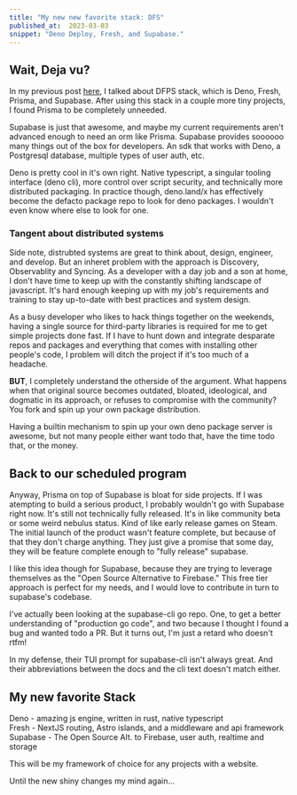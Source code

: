 ```yaml
---
title: "My new new favorite stack: DFS"
published_at:  2023-03-03
snippet: "Deno Deploy, Fresh, and Supabase."
---
```


## Wait, Deja vu?

In my previous post [here](https://fitzypop.deno.dev/blog/dfps-stack), I talked about DFPS stack, which is Deno, Fresh, Prisma, and Supabase. After using this stack in a couple more tiny projects, I found Prisma to be completely unneeded.

Supabase is just that awesome, and maybe my current requirements aren't advanced enough to need an orm like Prisma. Supabase provides soooooo many things out of the box for developers. An sdk that works with Deno, a Postgresql database, multiple types of user auth, etc.

Deno is pretty cool in it's own right. Native typescript, a singular tooling interface (deno cli), more control over script security, and technically more distributed packaging. In practice though, deno.land/x has effectively become the defacto package repo to look for deno packages. I wouldn't even know where else to look for one.

### Tangent about distributed systems

Side note, distrubted systems are great to think about, design, engineer, and develop. But an inheret problem with the approach is Discovery, Observablity and Syncing. As a developer with a day job and a son at home, I don't have time to keep up with the constantly shifting landscape of javascript. It's hard enough keeping up with my job's requirements and training to stay up-to-date with best practices and system design.

As a busy developer who likes to hack things together on the weekends, having a single source for third-party libraries is required for me to get simple projects done fast. If I have to hunt down and integrate desparate repos and packages and everything that comes with installing other people's code, I problem will ditch the project if it's too much of a headache.

**BUT**, I completely understand the otherside of the argument. What happens when that original source becomes outdated, bloated, ideological, and dogmatic in its approach, or refuses to compromise with the community? You fork and spin up your own package distribution.

Having a builtin mechanism to spin up your own deno package server is awesome, but not many people either want todo that, have the time todo that, or the money.

## Back to our scheduled program

Anyway, Prisma on top of Supabase is bloat for side projects. If I was atempting to build a serious product, I probably wouldn't go with Supabase right now. It's still not technically fully released. It's in like community beta or some weird nebulus status. Kind of like early release games on Steam. The initial launch of the product wasn't feature complete, but because of that they don't charge anything. They just give a promise that some day, they will be feature complete enough to "fully release" supabase.

I like this idea though for Supabase, because they are trying to leverage themselves as the "Open Source Alternative to Firebase." This free tier approach is perfect for my needs, and I would love to contribute in turn to supabase's codebase.

I've actually been looking at the supabase-cli go repo. One, to get a better understanding of "production go code", and two because I thought I found a bug and wanted todo a PR. But it turns out, I'm just a retard who doesn't rtfm!

In my defense, their TUI prompt for supabase-cli isn't always great. And their abbreviations between the docs and the cli text doesn't match either.

## My new favorite Stack

Deno - amazing js engine, written in rust, native typescript  
Fresh - NextJS routing, Astro islands, and a middleware and api framework  
Supabase - The Open Source Alt. to Firebase, user auth, realtime and storage

This will be my framework of choice for any projects with a website.

Until the new shiny changes my mind again...
